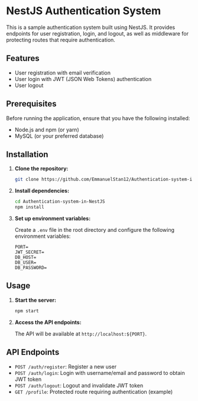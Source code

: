 # NestJS Authentication System

This is a sample authentication system built using NestJS. It provides endpoints for user registration, login, and logout, as well as middleware for protecting routes that require authentication.

## Features

- User registration with email verification
- User login with JWT (JSON Web Tokens) authentication
- User logout

## Prerequisites

Before running the application, ensure that you have the following installed:

- Node.js and npm (or yarn)
- MySQL (or your preferred database)

## Installation

1. **Clone the repository:**

   ```bash
   git clone https://github.com/EmmanuelStan12/Authentication-system-in-NestJS.git
   ```

2. **Install dependencies:**

   ```bash
   cd Authentication-system-in-NestJS
   npm install
   ```

3. **Set up environment variables:**

   Create a `.env` file in the root directory and configure the following environment variables:

   ```plaintext
   PORT=
   JWT_SECRET=
   DB_HOST=
   DB_USER=
   DB_PASSWORD=
   ```

## Usage

1. **Start the server:**

   ```bash
   npm start
   ```

2. **Access the API endpoints:**

   The API will be available at `http://localhost:${PORT}`.

## API Endpoints

- `POST /auth/register`: Register a new user
- `POST /auth/login`: Login with username/email and password to obtain JWT token
- `POST /auth/logout`: Logout and invalidate JWT token
- `GET /profile`: Protected route requiring authentication (example)

